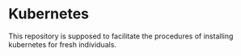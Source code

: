 # Kubernetes
This repository is supposed to facilitate the procedures of installing kubernetes for fresh individuals.
